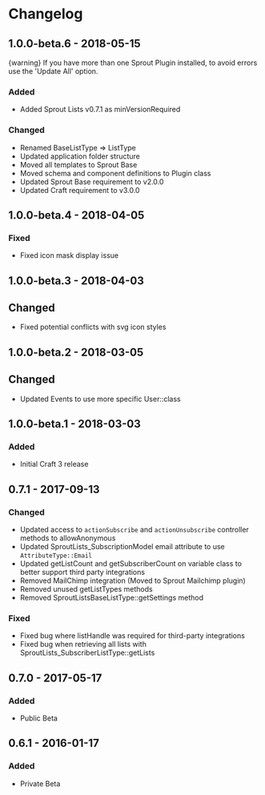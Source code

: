 # Changelog

## 1.0.0-beta.6 - 2018-05-15

{warning} If you have more than one Sprout Plugin installed, to avoid errors use the 'Update All' option.

### Added
- Added Sprout Lists v0.7.1 as minVersionRequired

### Changed
- Renamed BaseListType => ListType
- Updated application folder structure
- Moved all templates to Sprout Base
- Moved schema and component definitions to Plugin class
- Updated Sprout Base requirement to v2.0.0 
- Updated Craft requirement to v3.0.0

## 1.0.0-beta.4 - 2018-04-05

### Fixed
- Fixed icon mask display issue

## 1.0.0-beta.3 - 2018-04-03

## Changed
- Fixed potential conflicts with svg icon styles

## 1.0.0-beta.2 - 2018-03-05

## Changed
- Updated Events to use more specific User::class

## 1.0.0-beta.1 - 2018-03-03

### Added
- Initial Craft 3 release

## 0.7.1 - 2017-09-13

### Changed
- Updated access to `actionSubscribe` and `actionUnsubscribe` controller methods to allowAnonymous
- Updated SproutLists_SubscriptionModel email attribute to use `AttributeType::Email`
- Updated getListCount and getSubscriberCount on variable class to better support third party integrations
- Removed MailChimp integration (Moved to Sprout Mailchimp plugin)
- Removed unused getListTypes methods
- Removed SproutListsBaseListType::getSettings method

### Fixed
- Fixed bug where listHandle was required for third-party integrations
- Fixed bug when retrieving all lists with SproutLists_SubscriberListType::getLists

## 0.7.0 - 2017-05-17

### Added
- Public Beta

## 0.6.1 - 2016-01-17

### Added
- Private Beta
